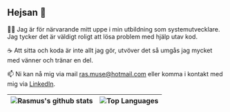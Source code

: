 
## Hejsan 👋

👨‍💻 Jag är för närvarande mitt uppe i min utbildning som systemutvecklare. Jag tycker det är väldigt roligt att lösa problem med hjälp utav kod.

☕️ Att sitta och koda är inte allt jag gör, utvöver det så umgås jag mycket med vänner och tränar en del.

📫 Ni kan nå mig via mail ras.muse@hotmail.com eller komma i kontakt med mig via [LinkedIn](https://www.linkedin.com/in/rasmus-eliasson-290789247/).

| ![Rasmus's github stats](https://github-readme-stats.vercel.app/api?username=Rasmus3liasson&theme=github_dark&hide=contribs,issues&show_icons=true&hide_border=true) | ![Top Languages](https://github-readme-stats.vercel.app/api/top-langs/?username=Rasmus3liasson&theme=github_dark&layout=compact&hide_border=true) |
| ------------- | ------------- |

